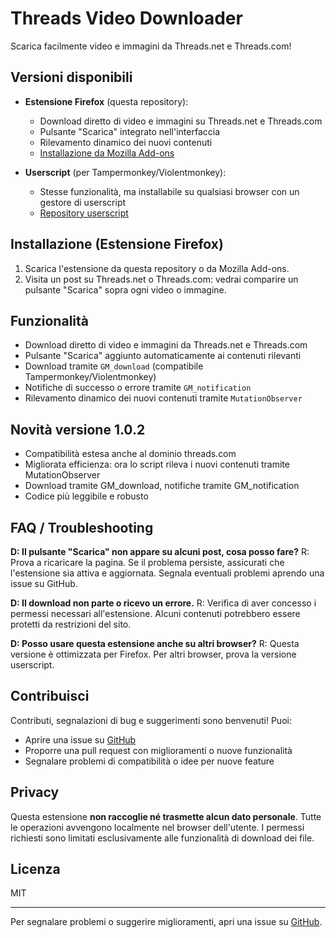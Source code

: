 # Threads Video Downloader

Scarica facilmente video e immagini da Threads.net e Threads.com!

## Versioni disponibili

- **Estensione Firefox** (questa repository):
  - Download diretto di video e immagini su Threads.net e Threads.com
  - Pulsante "Scarica" integrato nell'interfaccia
  - Rilevamento dinamico dei nuovi contenuti
  - [Installazione da Mozilla Add-ons](https://addons.mozilla.org/it/firefox/addon/threads-video-downloader/)

- **Userscript** (per Tampermonkey/Violentmonkey):
  - Stesse funzionalità, ma installabile su qualsiasi browser con un gestore di userscript
  - [Repository userscript](https://github.com/ManoloZocco/Threads-video-downloader-userscript)

## Installazione (Estensione Firefox)
1. Scarica l'estensione da questa repository o da Mozilla Add-ons.
2. Visita un post su Threads.net o Threads.com: vedrai comparire un pulsante "Scarica" sopra ogni video o immagine.

## Funzionalità
- Download diretto di video e immagini da Threads.net e Threads.com
- Pulsante "Scarica" aggiunto automaticamente ai contenuti rilevanti
- Download tramite `GM_download` (compatibile Tampermonkey/Violentmonkey)
- Notifiche di successo o errore tramite `GM_notification`
- Rilevamento dinamico dei nuovi contenuti tramite `MutationObserver`

## Novità versione 1.0.2
- Compatibilità estesa anche al dominio threads.com
- Migliorata efficienza: ora lo script rileva i nuovi contenuti tramite MutationObserver
- Download tramite GM_download, notifiche tramite GM_notification
- Codice più leggibile e robusto

## FAQ / Troubleshooting

**D: Il pulsante "Scarica" non appare su alcuni post, cosa posso fare?**
R: Prova a ricaricare la pagina. Se il problema persiste, assicurati che l'estensione sia attiva e aggiornata. Segnala eventuali problemi aprendo una issue su GitHub.

**D: Il download non parte o ricevo un errore.**
R: Verifica di aver concesso i permessi necessari all'estensione. Alcuni contenuti potrebbero essere protetti da restrizioni del sito.

**D: Posso usare questa estensione anche su altri browser?**
R: Questa versione è ottimizzata per Firefox. Per altri browser, prova la versione userscript.

## Contribuisci

Contributi, segnalazioni di bug e suggerimenti sono benvenuti! Puoi:
- Aprire una issue su [GitHub](https://github.com/ManoloZocco/Threads-Video-Downloader/issues)
- Proporre una pull request con miglioramenti o nuove funzionalità
- Segnalare problemi di compatibilità o idee per nuove feature

## Privacy

Questa estensione **non raccoglie né trasmette alcun dato personale**. Tutte le operazioni avvengono localmente nel browser dell'utente. I permessi richiesti sono limitati esclusivamente alle funzionalità di download dei file.

## Licenza
MIT

---

Per segnalare problemi o suggerire miglioramenti, apri una issue su [GitHub](https://github.com/ManoloZocco/Threads-Video-Downloader/issues). 
